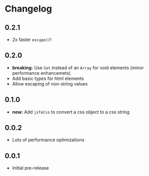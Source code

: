# Changelog

## 0.2.1

- 2x faster `escape()`!

## 0.2.0

- **breaking:** Use `Set` instead of an `Array` for void elements (minor performance enhancemets)
- Add basic types for html elements
- Allow escaping of non-string values

## 0.1.0

- **new:** Add `jsToCss` to convert a css object to a css string

## 0.0.2

- Lots of performance optimizations

## 0.0.1

- Initial pre-release
